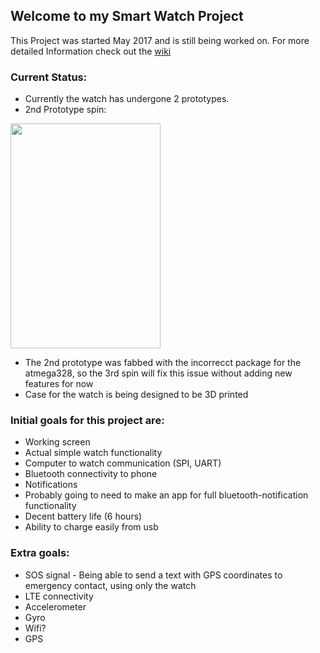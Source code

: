 ## Welcome to my Smart Watch Project

This Project was started May 2017 and is still being worked on.
For more detailed Information check out the [wiki](https://github.com/mrfrankism/SmartWatch/wiki)

### Current Status:
* Currently the watch has undergone 2 prototypes.
* 2nd Prototype spin:
<img src="https://user-images.githubusercontent.com/13021723/32009313-c3745986-b97c-11e7-9400-179ad1422d44.jpg" width="240" height="360">

* The 2nd prototype was fabbed with the incorrecct package for the atmega328, so the 3rd spin will fix this issue without adding new       features for now
* Case for the watch is being designed to be 3D printed

### Initial goals for this project are:
* Working screen
* Actual simple watch functionality
* Computer to watch communication (SPI, UART)
* Bluetooth connectivity to phone 
* Notifications
* Probably going to need to make an app for full bluetooth-notification functionality
* Decent battery life (6 hours)
* Ability to charge easily from usb

### Extra goals:
* SOS signal - Being able to send a text with GPS coordinates to emergency contact, using only the watch 
* LTE connectivity
* Accelerometer
* Gyro
* Wifi?
* GPS
